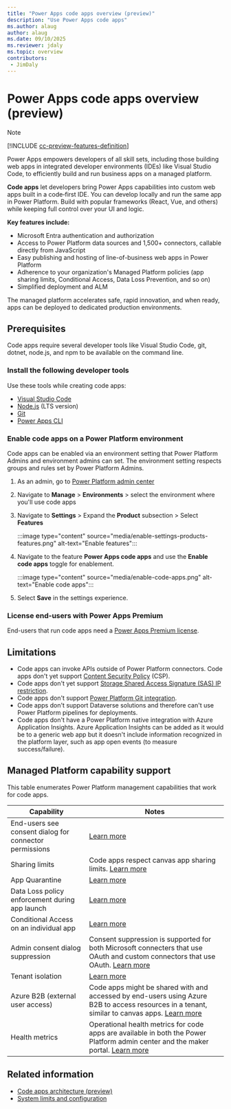 ```yaml
---
title: "Power Apps code apps overview (preview)"
description: "Use Power Apps code apps"
ms.author: alaug
author: alaug
ms.date: 09/10/2025
ms.reviewer: jdaly
ms.topic: overview
contributors:
 - JimDaly
---
```

# Power Apps code apps overview (preview)

> [!NOTE]
> [!INCLUDE [cc-preview-features-definition](../../includes/cc-preview-features-definition.md)]

Power Apps empowers developers of all skill sets, including those building web apps in integrated developer environments (IDEs) like Visual Studio Code, to efficiently build and run business apps on a managed platform.

**Code apps** let developers bring Power Apps capabilities into custom web apps built in a code‑first IDE. You can develop locally and run the same app in Power Platform. Build with popular frameworks (React, Vue, and others) while keeping full control over your UI and logic.

**Key features include:**

- Microsoft Entra authentication and authorization
- Access to Power Platform data sources and 1,500+ connectors, callable directly from JavaScript
- Easy publishing and hosting of line-of-business web apps in Power Platform
- Adherence to your organization's Managed Platform policies (app sharing limits, Conditional Access, Data Loss Prevention, and so on)
- Simplified deployment and ALM

The managed platform accelerates safe, rapid innovation, and when ready, apps can be deployed to dedicated production environments.

## Prerequisites

Code apps require several developer tools like Visual Studio Code, git, dotnet, node.js, and npm to be available on the command line.  

### Install the following developer tools

Use these tools while creating code apps:

- [Visual Studio Code](https://code.visualstudio.com/)
- [Node.js](https://nodejs.org/) (LTS version)
- [Git](https://git-scm.com/)
- [Power Apps CLI](/power-platform/developer/cli/introduction)

### Enable code apps on a Power Platform environment

Code apps can be enabled via an environment setting that Power Platform Admins and environment admins can set. The environment setting respects groups and rules set by Power Platform Admins.

1. As an admin, go to [Power Platform admin center](https://admin.powerplatform.microsoft.com)
1. Navigate to **Manage** > **Environments** > select the environment where you'll use code apps
1. Navigate to **Settings** >  Expand the **Product** subsection > Select **Features**

   :::image type="content" source="media/enable-settings-products-features.png" alt-text="Enable features":::

1. Navigate to the feature **Power Apps code apps** and use the **Enable code apps** toggle for enablement.

   :::image type="content" source="media/enable-code-apps.png" alt-text="Enable code apps":::

1. Select **Save** in the settings experience.

### License end-users with Power Apps Premium

End-users that run code apps need a [Power Apps Premium license](https://www.microsoft.com/power-platform/products/power-apps/pricing).

## Limitations

- Code apps can invoke APIs outside of Power Platform connectors. Code apps don't yet support [Content Security Policy](/power-platform/admin/content-security-policy) (CSP).
- Code apps don't yet support [Storage Shared Access Signature (SAS) IP restriction](/power-platform/admin/security/data-storage#advanced-security-features ).
- Code apps don't support [Power Platform Git integration](/power-platform/alm/git-integration/overview).
- Code apps don't support Dataverse solutions and therefore can't use Power Platform pipelines for deployments.
- Code apps don't have a Power Platform native integration with Azure Application Insights. Azure Application Insights can be added as it would be to a generic web app but it doesn't include information recognized in the platform layer, such as app open events (to measure success/failure).

## Managed Platform capability support

This table enumerates Power Platform management capabilities that work for code apps.

|Capability|Notes|
|---|---|
| End-users see consent dialog for connector permissions | [Learn more](/power-apps/maker/canvas-apps/add-manage-connections#consent-dialog-fine-grained-permssions)|
| Sharing limits | Code apps respect canvas app sharing limits. [Learn more](/power-platform/admin/managed-environment-sharing-limits)  |
| App Quarantine | [Learn more](/power-platform/admin/admin-manage-apps?tabs=new#manage-app-quarantine-state) |
| Data Loss policy enforcement during app launch | [Learn more](/power-platform/admin/wp-data-loss-prevention) |
| Conditional Access on an individual app | [Learn more](/power-platform/admin/admin-manage-apps?tabs=new#managed-environments-conditional-access-on-individual-apps) |
| Admin consent dialog suppression | Consent suppression is supported for both Microsoft connecters that use OAuth and custom connectors that use OAuth. [Learn more](/power-apps/maker/canvas-apps/add-manage-connections#suppress-consent-dialog-for-apps-that-use-custom-connectors-using-microsoft-entra-id-oauth)  |
| Tenant isolation | [Learn more](/power-platform/admin/cross-tenant-restrictions) |
| Azure B2B (external user access) | Code apps might be shared with and accessed by end-users using Azure B2B to access resources in a tenant, similar to canvas apps. [Learn more](/power-apps/maker/canvas-apps/share-app-guests) |
| Health metrics | Operational health metrics for code apps are available in both the Power Platform admin center and the maker portal. [Learn more](/power-platform/admin/monitoring/monitor-power-apps) |

## Related information

- [Code apps architecture (preview)](architecture.md)  
- [System limits and configuration](system-limits-configuration.md)
